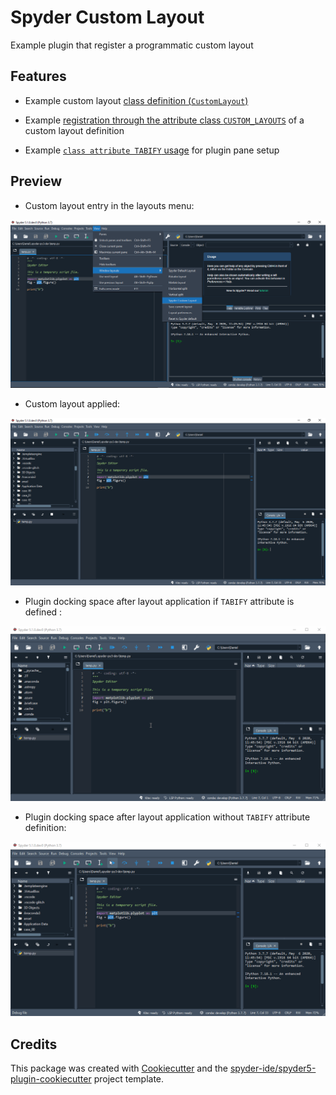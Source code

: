 # Spyder Custom Layout

Example plugin that register a programmatic custom layout

## Features

* Example custom layout [class definition (`CustomLayout`)](./spyder_custom_layout/spyder/api.py#:~:text={CustomLayout})

* Example [registration through the attribute class `CUSTOM_LAYOUTS`](./spyder_custom_layout/spyder/plugin.py#:~:text={CUSTOM_LAYOUTS}) of a custom layout definition

* Example [`class attribute TABIFY` usage](./spyder_custom_layout/spyder/plugin.py#:~:text={TABIFY}) for plugin pane setup

## Preview

* Custom layout entry in the layouts menu:

![Spyder Custom Layouts in menu](./docs/images/custom_layout_menu.png)

* Custom layout applied:

![Spyder Custom Layouts applied](./docs/images/custom_layout.png)

* Plugin docking space after layout application if `TABIFY` attribute is defined :

![Spyder Custom Layouts with TABIFY](./docs/images/custom_layout_tabify.gif)

* Plugin docking space after layout application without `TABIFY` attribute definition:

![Spyder Custom Layouts without TABIFY](./docs/images/custom_layout_without_tabify.gif)

## Credits

This package was created with [Cookiecutter](https://github.com/audreyr/cookiecutter) and the [spyder-ide/spyder5-plugin-cookiecutter](https://github.com/spyder-ide/spyder5-plugin-cookiecutter) project template.
